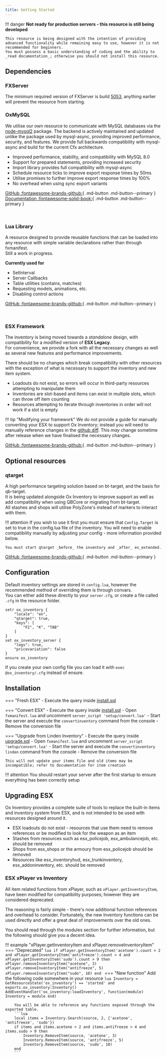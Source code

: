 ```yaml
---
title: Getting Started
---
```

!!! danger
	**Not ready for production servers - this resource is still being developed**

	This resource is being designed with the intention of providing advanced functionality while remaining easy to use, however it is not recommended for beginners.
	You must possess a basic understanding of coding and the ability to _read documentation_; otherwise you should not install this resource.

## Dependencies

### FXServer
The minimum required version of FXServer is build [5053](https://runtime.fivem.net/artifacts/fivem/build_server_windows/master/5053-fb44d7add0afa5021d32057164ac3930738d65b4/server.7z), anything earlier will prevent the resource from starting.

### OxMySQL
We utilise our own resource to communicate with MySQL databases via the [node-mysql2](https://github.com/sidorares/node-mysql2) package. The backend is actively maintained and updated unlike the package used by mysql-async, providing improved performance, security, and features. We provide full backwards compatibility with mysql-async and build for the current Cfx architecture.  
- Improved performance, stability, and compatibility with MySQL 8.0
- Support for prepared statements, providing increased security
- Import library provides full compatibility with mysql-async
- Schedule resource ticks to improve export response times by 50ms
- Utilise promises to further improve export response times by 100%
- No overhead when using sync export variants

[GitHub :fontawesome-brands-github:](https://github.com/overextended/oxmysql/releases){ .md-button .md-button--primary }	[Documentation :fontawesome-solid-book:](https://overextended.github.io/oxmysql){ .md-button .md-button--primary }

<br>

### Lua Library
A resource designed to provide reusable functions that can be loaded into any resource with simple variable declarations rather than through fxmanifest.  
Still a work in progress.  

**Currently used for**  
- SetInterval
- Server Callbacks
- Table utilities (contains, matches)
- Requesting models, animations, etc.
- Disabling control actions

[GitHub :fontawesome-brands-github:](https://github.com/project-error/pe-lualib){ .md-button .md-button--primary }

<br>

### ESX Framework
The inventory is being moved towards a _standalone_ design, with compatibility for a modified version of **ESX Legacy**.  
For convenience, we provide a fork with all the necessary changes as well as several new features and performance improvements.  

There should be no changes which break compatibility with other resources with the exception of what is necessary to support the inventory and new item system.  
- Loadouts do not exist, so errors will occur in third-party resources attempting to manipulate them
- Inventories are slot-based and items can exist in multiple slots, which can throw off item counting
- Resources attempting to iterate through inventories in order will not work if a slot is empty

!!! tip "Modifying your framework"
	We do not provide a guide for manually converting your ESX to support Ox Inventory; instead you will need to manually reference changes in the [github diff](https://github.com/overextended/es_extended/compare/58042fb6926769aeab35fe26fa98d568971ba0be...main).
	This _may_ change sometime after release when we have finalised the necessary changes.

[GitHub :fontawesome-brands-github:](https://github.com/overextended/es_extended){ .md-button .md-button--primary }

## Optional resources
### qtarget
A high performance targeting solution based on bt-target, and the basis for qb-target.  
It is being updated alongside Ox Inventory to improve support as well as add compatibility when using QBCore or migrating from bt-target.  
All stashes and shops will utilise PolyZone's instead of markers to interact with them.

!!! attention
	If you wish to use it first you must ensure that `Config.Target` is set to true in the config.lua file of the inventory.
	You will need to enable compatibility manually by adjusting your config - more information provided below.

	You must start qtarget _before_ the inventory and _after_ es_extended.

[GitHub :fontawesome-brands-github:](https://github.com/overextended/qtarget){ .md-button .md-button--primary }

## Configuration
Default inventory settings are stored in `config.lua`, however the recommended method of overriding them is through convars.  
You can either add these directly to your `server.cfg`, or create a file called `.cfg` in the resource folder.
```
setr ox_inventory {
    "locale": "en",
    "qtarget": true,
    "keys": [
        "F2", "K", "TAB"
    ]
}
set ox_inventory_server {
    "logs": true,
    "pricevariation": false
}
ensure ox_inventory
```
If you create your own config file you can load it with `exec @ox_inventory/.cfg` instead of ensure.

## Installation
=== "Fresh ESX"
	- Execute the query inside [install.sql](https://github.com/overextended/ox_inventory/blob/main/setup/install.sql)

=== "Convert ESX"
	- Execute the query inside [install.sql](https://github.com/overextended/ox_inventory/blob/main/setup/install.sql)
	- Open `fxmanifest.lua` and uncomment `server_script 'setup/convert.lua'`
	- Start the server and execute the `convertinventory` command from the console
	- Remove the conversion file

=== "Upgrade from Linden Inventory"
	- Execute the query inside [upgrade.sql](https://github.com/overextended/ox_inventory/blob/main/setup/upgrade.sql)
	- Open `fxmanifest.lua` and uncomment `server_script 'setup/convert.lua'`
	- Start the server and execute the `convertinventory linden` command from the console
	- Remove the conversion file

	This will not update your items file and old items may be incompatible; refer to documentation for item creation

!!! attention
	You should restart your server after the first startup to ensure everything has been correctly setup


## Upgrading ESX
Ox Inventory provides a complete suite of tools to replace the built-in items and inventory system from ESX, and is not intended to be used with resources designed around it.

- ESX loadouts do not exist - resources that use them need to remove references or be modified to look for the weapon as an item
- Stashes from resources such as esx_policejob, esx_ambulancejob, etc. should be removed
- Shops from esx_shops or the armoury from esx_policejob should be removed
- Resources like esx_inventoryhud, esx_trunkinventory, esx_addoninventory, etc. should be removed

### ESX xPlayer vs Inventory
All item related functions from xPlayer, such as `xPlayer.getInventoryItem`, have been modified for compatibility purposes; however they are considered deprecated.

The reasoning is fairly simple - there's now additional function references and overhead to consider. Fortunately, the new Inventory functions can be used directly and offer a great deal of improvements over the old ones.

You should read through the modules section for further information, but the following should give you a decent idea.

!!! example "xPlayer.getInventoryItem and xPlayer.removeInventoryItem"
	=== "Deprecated"
		```lua
		if xPlayer.getInventoryItem('acetone').count > 2 and xPlayer.getInventoryItem('antifreeze').count > 4 and xPlayer.getInventoryItem('sudo').count > 9 then 
			xPlayer.removeInventoryItem("acetone", 3)
			xPlayer.removeInventoryItem("antifreeze", 5)
			xPlayer.removeInventoryItem("sudo", 10)
		end
		```
	=== "New function"
		Add the following code somewhere in your resource
		```lua
		Inventory = GetResourceState('ox_inventory') == 'started' and exports.ox_inventory:Inventory()
		AddEventHandler('ox_inventory:loadInventory', function(module)
			Inventory = module
		end)
		```

		You will be able to reference any functions exposed through the exported table.
		```lua
		local items = Inventory.Search(source, 2, {'acetone', 'antifreeze', 'sudo'})
		if items and items.acetone > 2 and items.antifreeze > 4 and items.sudo > 9 then
			Inventory.RemoveItem(source, 'acetone', 3)
			Inventory.RemoveItem(source, 'antifreeze', 5)
			Inventory.RemoveItem(source, 'sudo', 10)
		end
		```
